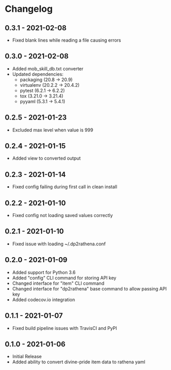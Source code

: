 Changelog
=========

0.3.1 - 2021-02-08
------------------
* Fixed blank lines while reading a file causing errors

0.3.0 - 2021-02-08
------------------
* Added mob_skill_db.txt converter
* Updated dependencies:
    - packaging (20.8 -> 20.9)
    - virtualenv (20.2.2 -> 20.4.2)
    - pytest (6.2.1 -> 6.2.2)
    - tox (3.21.0 -> 3.21.4)
    - pyyaml (5.3.1 -> 5.4.1)

0.2.5 - 2021-01-23
------------------
* Excluded max level when value is 999

0.2.4 - 2021-01-15
------------------
* Added view to converted output

0.2.3 - 2021-01-14
------------------
* Fixed config failing during first call in clean install

0.2.2 - 2021-01-10
------------------
* Fixed config not loading saved values correctly

0.2.1 - 2021-01-10
------------------
* Fixed issue with loading ~/.dp2rathena.conf

0.2.0 - 2021-01-09
------------------
* Added support for Python 3.6
* Added "config" CLI command for storing API key
* Changed interface for "item" CLI command
* Changed interface for "dp2rathena" base command to allow passing API key
* Added codecov.io integration

0.1.1 - 2021-01-07
------------------
* Fixed build pipeline issues with TravisCI and PyPI

0.1.0 - 2021-01-06
------------------
* Initial Release
* Added ability to convert divine-pride item data to rathena yaml
